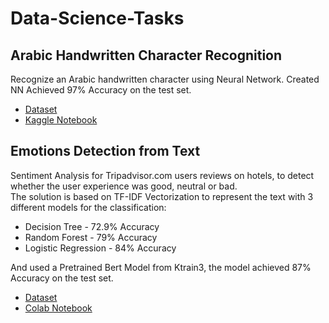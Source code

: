 # Data-Science-Tasks

## Arabic Handwritten Character Recognition
Recognize an Arabic handwritten character using Neural Network.
Created NN Achieved 97% Accuracy on the test set.
* [Dataset](https://www.kaggle.com/mloey1/ahcd1)
* [Kaggle Notebook](https://www.kaggle.com/faridsharaf/arabic-handwritten-digits-recognizer)


## Emotions Detection from Text
Sentiment Analysis for Tripadvisor.com users reviews on hotels, to detect whether the user experience was good, neutral or bad.  
The solution is based on TF-IDF Vectorization to represent the text with 3 different models for the classification:
- Decision Tree - 72.9% Accuracy
- Random Forest - 79% Accuracy
- Logistic Regression - 84% Accuracy

And used a Pretrained Bert Model from Ktrain3, the model achieved 87% Accuracy on the test set.
* [Dataset](https://www.kaggle.com/andrewmvd/trip-advisor-hotel-reviews)
* [Colab Notebook](https://colab.research.google.com/drive/1-AKp-wn9GCBFcbrjKSaSV2R4vVw3pUCL?usp=sharing)
